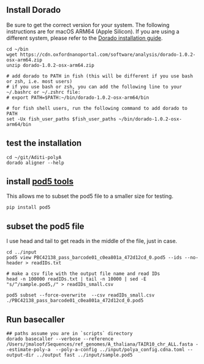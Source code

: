 ## Install Dorado

Be sure to get the correct version for your system. The following instructions are for macOS ARM64 (Apple Silicon). If you are using a different system, please refer to the [Dorado installation guide](https://nanoporetech.github.io/dorado/installation.html).

```
cd ~/bin
wget https://cdn.oxfordnanoportal.com/software/analysis/dorado-1.0.2-osx-arm64.zip
unzip dorado-1.0.2-osx-arm64.zip

# add dorado to PATH in fish (this will be different if you use bash or zsh, i.e. most users)
# if you use bash or zsh, you can add the following line to your ~/.bashrc or ~/.zshrc file:
# export PATH=$PATH:~/bin/dorado-1.0.2-osx-arm64/bin

# for fish shell users, run the following command to add dorado to PATH
set -Ux fish_user_paths $fish_user_paths ~/bin/dorado-1.0.2-osx-arm64/bin
```

## test the installation

```
cd ~/git/Aditi-polyA
dorado aligner --help
```

## install [pod5 tools](https://pod5-file-format.readthedocs.io/en/0.1.21/docs/install.html)
 This allows me to subset the pod5 file to a smaller size for testing.
```
pip install pod5
```

## subset the pod5 file
I use head and tail to get reads in the middle of the file, just in case.
```
cd ../input
pod5 view PBC42138_pass_barcode01_c0ea801a_472d12cd_0.pod5 --ids --no-header > readIDs.txt

# make a csv file with the output file name and read IDs
head -n 100000 readIDs.txt | tail -n 10000 | sed -E "s/^/sample.pod5,/" > readIDs_small.csv

pod5 subset --force-overwrite  --csv readIDs_small.csv ./PBC42138_pass_barcode01_c0ea801a_472d12cd_0.pod5
```



## Run basecaller

```
## paths assume you are in `scripts` directory
dorado basecaller --verbose --reference /Users/jmaloof/Sequences/ref_genomes/A_thaliana/TAIR10_chr_ALL.fasta --estimate-poly-a  --poly-a-config ../input/polya_config.cdna.toml --output-dir ../output fast ../input/sample.pod5
```

